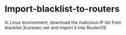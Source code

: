 # Import-blacklist-to-routers
In Linux environment, download the malicious IP list from blacklist.3coresec.net and import it into RouterOS

